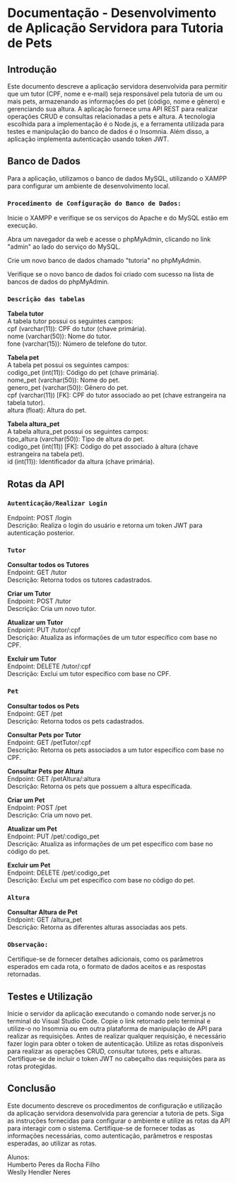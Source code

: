 # Documentação - Desenvolvimento de Aplicação Servidora para Tutoria de Pets

## Introdução
Este documento descreve a aplicação servidora desenvolvida para permitir que um tutor (CPF, nome e e-mail) seja responsável pela tutoria de um ou mais pets, armazenando as informações do pet (código, nome e gênero) e gerenciando sua altura. A aplicação fornece uma API REST para realizar operações CRUD e consultas relacionadas a pets e altura. A tecnologia escolhida para a implementação é o Node.js, e a ferramenta utilizada para testes e manipulação do banco de dados é o Insomnia. Além disso, a aplicação implementa autenticação usando token JWT.

## Banco de Dados

Para a aplicação, utilizamos o banco de dados MySQL, utilizando o XAMPP para configurar um ambiente de desenvolvimento local.

### `Procedimento de Configuração do Banco de Dados:`

Inicie o XAMPP e verifique se os serviços do Apache e do MySQL estão em execução.

Abra um navegador da web e acesse o phpMyAdmin, clicando no link "admin" ao lado do serviço do MySQL.

Crie um novo banco de dados chamado "tutoria" no phpMyAdmin.

Verifique se o novo banco de dados foi criado com sucesso na lista de bancos de dados do phpMyAdmin.

### `Descrição das tabelas`

**Tabela tutor**<br>
A tabela tutor possui os seguintes campos:<br>
cpf (varchar(11)): CPF do tutor (chave primária).<br>
nome (varchar(50)): Nome do tutor.<br>
fone (varchar(15)): Número de telefone do tutor.

**Tabela pet**<br>
A tabela pet possui os seguintes campos:<br>
codigo_pet (int(11)): Código do pet (chave primária).<br>
nome_pet (varchar(50)): Nome do pet.<br>
genero_pet (varchar(50)): Gênero do pet.<br>
cpf (varchar(11)) [FK]: CPF do tutor associado ao pet (chave estrangeira na tabela tutor).<br>
altura (float): Altura do pet.

**Tabela altura_pet**<br>
A tabela altura_pet possui os seguintes campos:<br>
tipo_altura (varchar(50)): Tipo de altura do pet.<br>
codigo_pet (int(11)) [FK]: Código do pet associado à altura (chave estrangeira na tabela pet).<br>
id (int(11)): Identificador da altura (chave primária).

## Rotas da API

### `Autenticação/Realizar Login`<br>
Endpoint: POST /login<br>
Descrição: Realiza o login do usuário e retorna um token JWT para autenticação posterior.<br>

### `Tutor`
**Consultar todos os Tutores**<br>
Endpoint: GET /tutor<br>
Descrição: Retorna todos os tutores cadastrados.

**Criar um Tutor**<br>
Endpoint: POST /tutor<br>
Descrição: Cria um novo tutor.

**Atualizar um Tutor**<br>
Endpoint: PUT /tutor/:cpf<br>
Descrição: Atualiza as informações de um tutor específico com base no CPF.

**Excluir um Tutor**<br>
Endpoint: DELETE /tutor/:cpf<br>
Descrição: Exclui um tutor específico com base no CPF.

### `Pet`
**Consultar todos os Pets**<br>
Endpoint: GET /pet<br>
Descrição: Retorna todos os pets cadastrados.

**Consultar Pets por Tutor**<br>
Endpoint: GET /petTutor/:cpf<br>
Descrição: Retorna os pets associados a um tutor específico com base no CPF.

**Consultar Pets por Altura**<br>
Endpoint: GET /petAltura/:altura<br>
Descrição: Retorna os pets que possuem a altura especificada.

**Criar um Pet**<br>
Endpoint: POST /pet<br>
Descrição: Cria um novo pet.

**Atualizar um Pet**<br>
Endpoint: PUT /pet/:codigo_pet<br>
Descrição: Atualiza as informações de um pet específico com base no código do pet.

**Excluir um Pet**<br>
Endpoint: DELETE /pet/:codigo_pet<br>
Descrição: Exclui um pet específico com base no código do pet.

### `Altura`
**Consultar Altura de Pet**<br>
Endpoint: GET /altura_pet<br>
Descrição: Retorna as diferentes alturas associadas aos pets.

### `Observação:`<br>
Certifique-se de fornecer detalhes adicionais, como os parâmetros esperados em cada rota, o formato de dados aceitos e as respostas retornadas.

## Testes e Utilização
Inicie o servidor da aplicação executando o comando node server.js no terminal do Visual Studio Code.
Copie o link retornado pelo terminal e utilize-o no Insomnia ou em outra plataforma de manipulação de API para realizar as requisições.
Antes de realizar qualquer requisição, é necessário fazer login para obter o token de autenticação.
Utilize as rotas disponíveis para realizar as operações CRUD, consultar tutores, pets e alturas.
Certifique-se de incluir o token JWT no cabeçalho das requisições para as rotas protegidas.

## Conclusão
Este documento descreve os procedimentos de configuração e utilização da aplicação servidora desenvolvida para gerenciar a tutoria de pets. Siga as instruções fornecidas para configurar o ambiente e utilize as rotas da API para interagir com o sistema. Certifique-se de fornecer todas as informações necessárias, como autenticação, parâmetros e respostas esperadas, ao utilizar as rotas.

Alunos:<br>
Humberto Peres da Rocha Filho<br>
Weslly Hendler Neres


